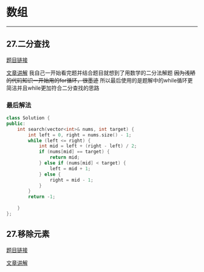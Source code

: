 # 数组

---
## 27.二分查找

[题目链接](https://leetcode.cn/problems/binary-search/)

[文章讲解](https://programmercarl.com/0704.%E4%BA%8C%E5%88%86%E6%9F%A5%E6%89%BE.html
)
我自己一开始看完题并结合题目就想到了用数学的二分法解题
~~因为浅陋的代码知识一开始用的for循环，很墨迹~~
所以最后使用的是题解中的while循环更简洁并且while更加符合二分查找的思路

### 最后解法
~~~c++
class Solution {
public:
    int search(vector<int>& nums, int target) {
        int left = 0, right = nums.size() - 1;
        while (left <= right) {
            int mid = left + (right - left) / 2;
            if (nums[mid] == target) {
                return mid;
            } else if (nums[mid] < target) {
                left = mid + 1;
            } else {
                right = mid - 1;
            }
        }
        return -1;
        
    }
};
~~~

## 27.移除元素

[题目链接](https://leetcode.cn/problems/binary-search/)

[文章讲解](https://programmercarl.com/0704.%E4%BA%8C%E5%88%86%E6%9F%A5%E6%89%BE.html)

